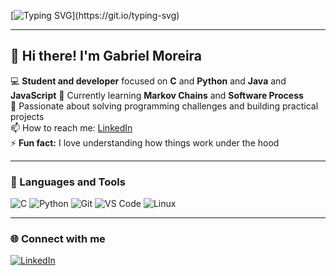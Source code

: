 <!-- Animated typing effect -->
[![Typing SVG](https://readme-typing-svg.herokuapp.com?font=Fira+Code&size=25&pause=1000&color=00BFFF&width=600&lines=Hi%2C+I'm+Gabriel+Moreira+👋;💻+C+and+Python+Developer;🌱+Currently+learning+Markov+Chains+and+Software+Process;🚀+Building+projects+and+solving+challenges!)](https://git.io/typing-svg)

---

## 👋 Hi there! I'm Gabriel Moreira

💻 **Student and developer** focused on **C** and **Python** and **Java** and **JavaScript**
🌱 Currently learning **Markov Chains** and **Software Process**  
🚀 Passionate about solving programming challenges and building practical projects  
📫 How to reach me: [LinkedIn](https://www.linkedin.com/in/gabriel-moreira-cafe-de-moura-a87941316/)  
⚡ **Fun fact:** I love understanding how things work under the hood  

---

### 🧠 Languages and Tools

![C](https://img.shields.io/badge/C-00599C?style=for-the-badge&logo=c&logoColor=white)
![Python](https://img.shields.io/badge/Python-3776AB?style=for-the-badge&logo=python&logoColor=white)
![Git](https://img.shields.io/badge/Git-F05032?style=for-the-badge&logo=git&logoColor=white)
![VS Code](https://img.shields.io/badge/VS%20Code-007ACC?style=for-the-badge&logo=visualstudiocode&logoColor=white)
![Linux](https://img.shields.io/badge/Linux-FCC624?style=for-the-badge&logo=linux&logoColor=black)

---

### 🌐 Connect with me
[![LinkedIn](https://img.shields.io/badge/LinkedIn-0077B5?style=for-the-badge&logo=linkedin&logoColor=white)](https://www.linkedin.com/in/gabriel-moreira-cafe-de-moura-a87941316/)
